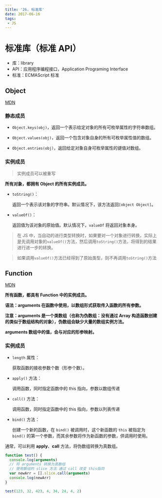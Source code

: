 ```yaml
---
title: '26. 标准库'
date: 2017-06-16
tags:
 - JS
---
```


# 标准库（标准 API）

- 库：library
- API：应用程序编程接口，Application Programing Interface
- 标准：ECMAScript 标准

## Object 

[MDN](https://developer.mozilla.org/zh-CN/docs/Web/JavaScript/Reference/Global_Objects/Object)

### 静态成员

- `Object.keys(obj)`，返回一个表示给定对象的所有可枚举属性的字符串数组。

- `Object.values(obj)`，返回一个包含对象自身的所有可枚举属性值的数组。

- `Object.entries(obj)`，返回给定对象自身可枚举属性的键值对数组。

### 实例成员

> 实例成员可以被重写

**所有对象，都拥有 Object 的所有实例成员。**

- `toString()`：

  返回一个表示该对象的字符串。默认情况下，该方法返回`[object Object]`。

- `valueOf()`：

  返回值为该对象的原始值。默认情况下，`valueOf` 将返回对象本身。

> 在 JS 中，当自动的进行类型转换时，如果要对一个对象进行转换，实际上是先调用对象的`valueOf()`方法，然后调用`toString()`方法，将得到的结果进行进一步的转换。

> 如果调用`valueOf()`方法已经得到了原始类型，则不再调用`toString()`方法

## Function 

[MDN](https://developer.mozilla.org/zh-CN/docs/Web/JavaScript/Reference/Global_Objects/Function)

**所有函数，都具有 Function 中的实例成员。**

**语法：arguments 在函数中使用，以数组形式获取传入函数的所有参数。**

**注意：arguments 是一个类数组（也称为伪数组：没有通过 Array 构造函数创建的类似于数组结构的对象），伪数组会缺少大量的数组实例方法。**

**arguments 数组中的值，会与对应的形参映射。**

### 实例成员

- `length` 属性：

  获取函数的接收参数个数（形参个数）。

- `apply()` 方法：

  调用函数，同时指定函数中的 this 指向，参数以数组传递

- `call()` 方法：

  调用函数，同时指定函数中的 this 指向，参数以列表传递

- `bind()` 方法：

  创建一个新的函数，在 `bind()` 被调用时，这个新函数的 `this` 被指定为 `bind()` 的第一个参数，而其余参数将作为新函数的参数，供调用时使用。

通常，可以利用 **apply**、**call** 方法，将伪数组转换为真数组。

```js
function test() {
  console.log(arguments)
  // 将 arguments 转换为真数组
  // 使用数组的 slice 方法 通过 call 改变 this指向
  var newArr = [].slice.call(arguments)
  console.log(newArr)
}

test(123, 32, 423, 4, 34, 24, 4, 2)
```
